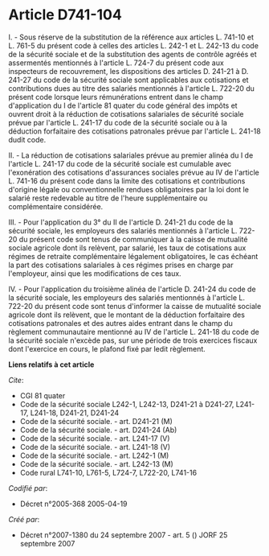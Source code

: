 # Article D741-104

I. - Sous réserve de la substitution de la référence aux articles L. 741-10 et L. 761-5 du présent code à celles des articles
L. 242-1 et L. 242-13 du code de la sécurité sociale et de la substitution des agents de contrôle agréés et assermentés
mentionnés à l'article L. 724-7 du présent code aux inspecteurs de recouvrement, les dispositions des articles D. 241-21 à D.
241-27 du code de la sécurité sociale sont applicables aux cotisations et contributions dues au titre des salariés mentionnés
à l'article L. 722-20 du présent code lorsque leurs rémunérations entrent dans le champ d'application du I de l'article 81
quater du code général des impôts et ouvrent droit à la réduction de cotisations salariales de sécurité sociale prévue par
l'article L. 241-17 du code de la sécurité sociale ou à la déduction forfaitaire des cotisations patronales prévue par
l'article L. 241-18 dudit code.

II. - La réduction de cotisations salariales prévue au premier alinéa du I de l'article L. 241-17 du code de la sécurité
sociale est cumulable avec l'exonération des cotisations d'assurances sociales prévue au IV de l'article L. 741-16 du présent
code dans la limite des cotisations et contributions d'origine légale ou conventionnelle rendues obligatoires par la loi dont
le salarié reste redevable au titre de l'heure supplémentaire ou complémentaire considérée.

III. - Pour l'application du 3° du II de l'article D. 241-21 du code de la sécurité sociale, les employeurs des salariés
mentionnés à l'article L. 722-20 du présent code sont tenus de communiquer à la caisse de mutualité sociale agricole dont ils
relèvent, par salarié, les taux de cotisations aux régimes de retraite complémentaire légalement obligatoires, le cas échéant
la part des cotisations salariales à ces régimes prises en charge par l'employeur, ainsi que les modifications de ces taux.

IV. - Pour l'application du troisième alinéa de l'article D. 241-24 du code de la sécurité sociale, les employeurs des
salariés mentionnés à l'article L. 722-20 du présent code sont tenus d'informer la caisse de mutualité sociale agricole dont
ils relèvent, que le montant de la déduction forfaitaire des cotisations patronales et des autres aides entrant dans le champ
du règlement communautaire mentionné au IV de l'article L. 241-18 du code de la sécurité sociale n'excède pas, sur une
période de trois exercices fiscaux dont l'exercice en cours, le plafond fixé par ledit règlement.

**Liens relatifs à cet article**

_Cite_:

  - CGI 81 quater
  - Code de la sécurité sociale L242-1, L242-13, D241-21 à D241-27, L241-17, L241-18, D241-21, D241-24
  - Code de la sécurité sociale. - art. D241-21 (M)
  - Code de la sécurité sociale. - art. D241-24 (Ab)
  - Code de la sécurité sociale. - art. L241-17 (V)
  - Code de la sécurité sociale. - art. L241-18 (V)
  - Code de la sécurité sociale. - art. L242-1 (M)
  - Code de la sécurité sociale. - art. L242-13 (M)
  - Code rural L741-10, L761-5, L724-7, L722-20, L741-16

_Codifié par_:

  - Décret n°2005-368 2005-04-19

_Créé par_:

  - Décret n°2007-1380 du 24 septembre 2007 - art. 5 () JORF 25 septembre 2007
